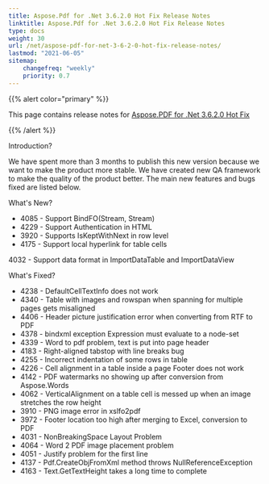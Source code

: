 ```yaml
---
title: Aspose.Pdf for .Net 3.6.2.0 Hot Fix Release Notes
linktitle: Aspose.Pdf for .Net 3.6.2.0 Hot Fix Release Notes
type: docs
weight: 30
url: /net/aspose-pdf-for-net-3-6-2-0-hot-fix-release-notes/
lastmod: "2021-06-05"
sitemap:
    changefreq: "weekly"
    priority: 0.7
---
```


{{% alert color="primary" %}}

This page contains release notes for [Aspose.PDF for .Net 3.6.2.0 Hot Fix](https://downloads.aspose.com/pdf/net/new-releases/aspose.pdf-for-.net-3.6.2.0-hot-fix/)

{{% /alert %}}

Introduction?

We have spent more than 3 months to publish this new version because we want to
make the product more stable. We have created new QA framework to make the
quality of the product better. The main new features and bugs fixed are listed
below.

What's New?

- 4085 - Support
  BindFO(Stream, Stream)
- 4229 - Support
  Authentication in HTML
- 3920 - Supports
  IsKeptWithNext in row level
- 4175 - Support
  local hyperlink for table cells

4032 -
Support data
format in ImportDataTable and ImportDataView

What's Fixed?

- 4238 - DefaultCellTextInfo
  does not work
- 4340 - Table
  with images and rowspan when spanning for multiple pages gets misaligned
- 4406 - Header
  picture justification error when converting from RTF to PDF
- 4378 - bindxml
  exception Expression must evaluate to a node-set
- 4339 - Word
  to pdf problem, text is put into page header
- 4183 - Right-aligned
  tabstop with line breaks bug
- 4255 -
  Incorrect
  indentation of some rows in table 
- 4226 - Cell
  alignment in a table inside a page Footer does not work
- 4142 - PDF
  watermarks no showing up after conversion from Aspose.Words
- 4062 - VerticalAlignment
  on a table cell is messed up when an image stretches the row height
- 3910 - PNG
  image error in xslfo2pdf
- 3972 - Footer
  location too high after merging to Excel, conversion to PDF
- 4031 - NonBreakingSpace
  Layout Problem
- 4064 - Word
  2 PDF image placement problem
- 4051 - Justify
  problem for the first line
- 4137 - Pdf.CreateObjFromXml
  method throws NullReferenceException
- 4163 - Text.GetTextHeight
  takes a long time to complete
